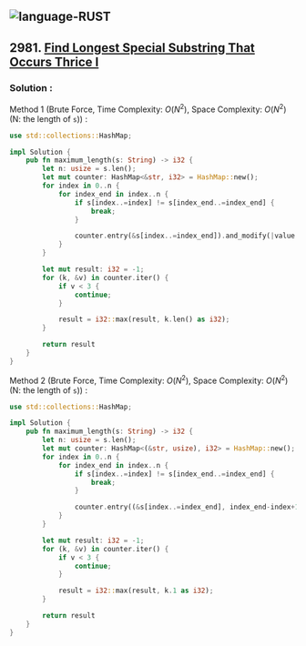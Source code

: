 ![language-RUST](https://img.shields.io/badge/RUST-8d4004?style=for-the-badge&logo=RUST)
---

## 2981. [Find Longest Special Substring That Occurs Thrice I](https://leetcode.com/problems/find-longest-special-substring-that-occurs-thrice-i)

### Solution :

Method 1 (Brute Force, Time Complexity: $O(N^2)$, Space Complexity: $O(N^2)$ (N: the length of `s`)) :
```rust
use std::collections::HashMap;

impl Solution {
    pub fn maximum_length(s: String) -> i32 {
        let n: usize = s.len();
        let mut counter: HashMap<&str, i32> = HashMap::new();
        for index in 0..n {
            for index_end in index..n {
                if s[index..=index] != s[index_end..=index_end] {
                    break;
                }

                counter.entry(&s[index..=index_end]).and_modify(|value| *value += 1).or_insert(1);
            }
        }

        let mut result: i32 = -1;
        for (k, &v) in counter.iter() {
            if v < 3 {
                continue;
            }

            result = i32::max(result, k.len() as i32);
        }

        return result
    }
}
```

Method 2 (Brute Force, Time Complexity: $O(N^2)$, Space Complexity: $O(N^2)$ (N: the length of `s`)) :
```rust
use std::collections::HashMap;

impl Solution {
    pub fn maximum_length(s: String) -> i32 {
        let n: usize = s.len();
        let mut counter: HashMap<(&str, usize), i32> = HashMap::new();
        for index in 0..n {
            for index_end in index..n {
                if s[index..=index] != s[index_end..=index_end] {
                    break;
                }

                counter.entry((&s[index..=index_end], index_end-index+1)).and_modify(|value| *value += 1).or_insert(1);
            }
        }

        let mut result: i32 = -1;
        for (k, &v) in counter.iter() {
            if v < 3 {
                continue;
            }

            result = i32::max(result, k.1 as i32);
        }

        return result
    }
}
```
